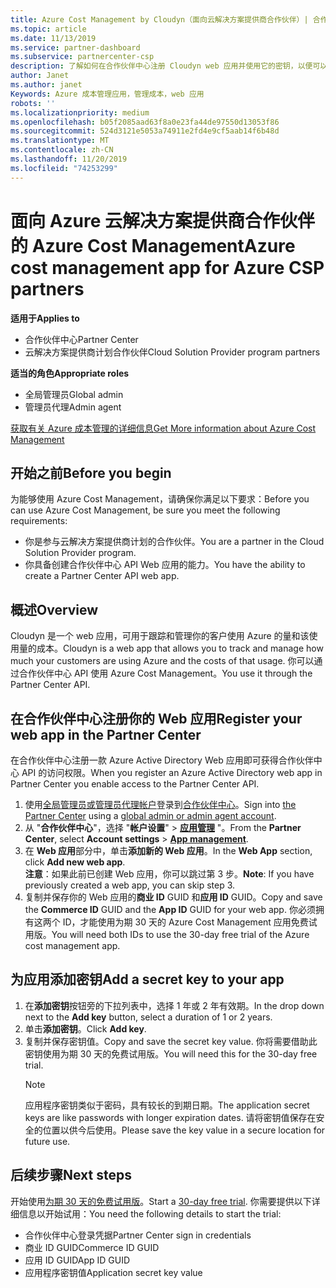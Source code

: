 ```yaml
---
title: Azure Cost Management by Cloudyn（面向云解决方案提供商合作伙伴）| 合作伙伴中心
ms.topic: article
ms.date: 11/13/2019
ms.service: partner-dashboard
ms.subservice: partnercenter-csp
description: 了解如何在合作伙伴中心注册 Cloudyn web 应用并使用它的密钥，以便可以使用该应用来跟踪客户的 Azure 使用情况和成本。
author: Janet
ms.author: janet
Keywords: Azure 成本管理应用，管理成本，web 应用
robots: ''
ms.localizationpriority: medium
ms.openlocfilehash: b05f2085aad63f8a0e23fa44de97550d13053f86
ms.sourcegitcommit: 524d3121e5053a74911e2fd4e9cf5aab14f6b48d
ms.translationtype: MT
ms.contentlocale: zh-CN
ms.lasthandoff: 11/20/2019
ms.locfileid: "74253299"
---
```

# <a name="azure-cost-management-app-for-azure-csp-partners"></a><span data-ttu-id="7fe7e-104">面向 Azure 云解决方案提供商合作伙伴的 Azure Cost Management</span><span class="sxs-lookup"><span data-stu-id="7fe7e-104">Azure cost management app for Azure CSP partners</span></span>  

<span data-ttu-id="7fe7e-105">**适用于**</span><span class="sxs-lookup"><span data-stu-id="7fe7e-105">**Applies to**</span></span>

- <span data-ttu-id="7fe7e-106">合作伙伴中心</span><span class="sxs-lookup"><span data-stu-id="7fe7e-106">Partner Center</span></span>
- <span data-ttu-id="7fe7e-107">云解决方案提供商计划合作伙伴</span><span class="sxs-lookup"><span data-stu-id="7fe7e-107">Cloud Solution Provider program partners</span></span>

<span data-ttu-id="7fe7e-108">**适当的角色**</span><span class="sxs-lookup"><span data-stu-id="7fe7e-108">**Appropriate roles**</span></span>

- <span data-ttu-id="7fe7e-109">全局管理员</span><span class="sxs-lookup"><span data-stu-id="7fe7e-109">Global admin</span></span>
- <span data-ttu-id="7fe7e-110">管理员代理</span><span class="sxs-lookup"><span data-stu-id="7fe7e-110">Admin agent</span></span>

[<span data-ttu-id="7fe7e-111">获取有关 Azure 成本管理的详细信息</span><span class="sxs-lookup"><span data-stu-id="7fe7e-111">Get More information about Azure Cost Management</span></span>](https://go.microsoft.com/fwlink/p/?linkid=857893)

## <a name="before-you-begin"></a><span data-ttu-id="7fe7e-112">开始之前</span><span class="sxs-lookup"><span data-stu-id="7fe7e-112">Before you begin</span></span>
<span data-ttu-id="7fe7e-113">为能够使用 Azure Cost Management，请确保你满足以下要求：</span><span class="sxs-lookup"><span data-stu-id="7fe7e-113">Before you can use Azure Cost Management, be sure you meet the following requirements:</span></span>

- <span data-ttu-id="7fe7e-114">你是参与云解决方案提供商计划的合作伙伴。</span><span class="sxs-lookup"><span data-stu-id="7fe7e-114">You are a partner in the Cloud Solution Provider program.</span></span>
- <span data-ttu-id="7fe7e-115">你具备创建合作伙伴中心 API Web 应用的能力。</span><span class="sxs-lookup"><span data-stu-id="7fe7e-115">You have the ability to create a Partner Center API web app.</span></span>

## <a name="overview"></a><span data-ttu-id="7fe7e-116">概述</span><span class="sxs-lookup"><span data-stu-id="7fe7e-116">Overview</span></span>

<span data-ttu-id="7fe7e-117">Cloudyn 是一个 web 应用，可用于跟踪和管理你的客户使用 Azure 的量和该使用量的成本。</span><span class="sxs-lookup"><span data-stu-id="7fe7e-117">Cloudyn is a web app that allows you to track and manage how much your customers are using Azure and the costs of that usage.</span></span> <span data-ttu-id="7fe7e-118">你可以通过合作伙伴中心 API 使用 Azure Cost Management。</span><span class="sxs-lookup"><span data-stu-id="7fe7e-118">You use it through the Partner Center API.</span></span>

## <a name="register-your-web-app-in-the-partner-center"></a><span data-ttu-id="7fe7e-119">在合作伙伴中心注册你的 Web 应用</span><span class="sxs-lookup"><span data-stu-id="7fe7e-119">Register your web app in the Partner Center</span></span>
<span data-ttu-id="7fe7e-120">在合作伙伴中心注册一款 Azure Active Directory Web 应用即可获得合作伙伴中心 API 的访问权限。</span><span class="sxs-lookup"><span data-stu-id="7fe7e-120">When you register an Azure Active Directory web app in Partner Center you enable access to the Partner Center API.</span></span> 
1.  <span data-ttu-id="7fe7e-121">使用[全局管理员或管理员代理帐户](https://partnercenter.microsoft.com/pcv/dashboard/overview)登录到[合作伙伴中心](create-user-accounts-and-set-permissions.md)。</span><span class="sxs-lookup"><span data-stu-id="7fe7e-121">Sign into [the Partner Center](https://partnercenter.microsoft.com/pcv/dashboard/overview) using a [global admin or admin agent account](create-user-accounts-and-set-permissions.md).</span></span>
2.  <span data-ttu-id="7fe7e-122">从 "**合作伙伴中心**"，选择 "**帐户设置**" &gt; **[应用管理](https://partnercenter.microsoft.com/pcv/apiintegration/appmanagement)** "。</span><span class="sxs-lookup"><span data-stu-id="7fe7e-122">From the **Partner Center**, select **Account settings** &gt; **[App management](https://partnercenter.microsoft.com/pcv/apiintegration/appmanagement)**.</span></span>
3.  <span data-ttu-id="7fe7e-123">在 **Web 应用**部分中，单击**添加新的 Web 应用**。</span><span class="sxs-lookup"><span data-stu-id="7fe7e-123">In the **Web App** section, click **Add new web app**.</span></span>
<br> <span data-ttu-id="7fe7e-124">**注意**：如果此前已创建 Web 应用，你可以跳过第 3 步。</span><span class="sxs-lookup"><span data-stu-id="7fe7e-124">**Note**: If you have previously created a web app, you can skip step 3.</span></span>
4.  <span data-ttu-id="7fe7e-125">复制并保存你的 Web 应用的**商业 ID** GUID 和**应用 ID** GUID。</span><span class="sxs-lookup"><span data-stu-id="7fe7e-125">Copy and save the **Commerce ID** GUID and the **App ID** GUID for your web app.</span></span> <span data-ttu-id="7fe7e-126">你必须拥有这两个 ID，才能使用为期 30 天的 Azure Cost Management 应用免费试用版。</span><span class="sxs-lookup"><span data-stu-id="7fe7e-126">You will need both IDs to use the 30-day free trial of the Azure cost management app.</span></span>

## <a name="add-a-secret-key-to-your-app"></a><span data-ttu-id="7fe7e-127">为应用添加密钥</span><span class="sxs-lookup"><span data-stu-id="7fe7e-127">Add a secret key to your app</span></span>
1. <span data-ttu-id="7fe7e-128">在**添加密钥**按钮旁的下拉列表中，选择 1 年或 2 年有效期。</span><span class="sxs-lookup"><span data-stu-id="7fe7e-128">In the drop down next to the **Add key** button, select a duration of 1 or 2 years.</span></span>
2. <span data-ttu-id="7fe7e-129">单击**添加密钥**。</span><span class="sxs-lookup"><span data-stu-id="7fe7e-129">Click **Add key**.</span></span> 
3. <span data-ttu-id="7fe7e-130">复制并保存密钥值。</span><span class="sxs-lookup"><span data-stu-id="7fe7e-130">Copy and save the secret key value.</span></span> <span data-ttu-id="7fe7e-131">你将需要借助此密钥使用为期 30 天的免费试用版。</span><span class="sxs-lookup"><span data-stu-id="7fe7e-131">You will need this for the 30-day free trial.</span></span><br>
   > [!NOTE]  
   > <span data-ttu-id="7fe7e-132">应用程序密钥类似于密码，具有较长的到期日期。</span><span class="sxs-lookup"><span data-stu-id="7fe7e-132">The application secret keys are like passwords with longer expiration dates.</span></span> <span data-ttu-id="7fe7e-133">请将密钥值保存在安全的位置以供今后使用。</span><span class="sxs-lookup"><span data-stu-id="7fe7e-133">Please save the key value in a secure location for future use.</span></span>

## <a name="next-steps"></a><span data-ttu-id="7fe7e-134">后续步骤</span><span class="sxs-lookup"><span data-stu-id="7fe7e-134">Next steps</span></span>
<span data-ttu-id="7fe7e-135">开始使用[为期 30 天的免费试用版](https://go.microsoft.com/fwlink/?linkid=857895)。</span><span class="sxs-lookup"><span data-stu-id="7fe7e-135">Start a [30-day free trial](https://go.microsoft.com/fwlink/?linkid=857895).</span></span>
<span data-ttu-id="7fe7e-136">你需要提供以下详细信息以开始试用：</span><span class="sxs-lookup"><span data-stu-id="7fe7e-136">You need the following details to start the trial:</span></span>
- <span data-ttu-id="7fe7e-137">合作伙伴中心登录凭据</span><span class="sxs-lookup"><span data-stu-id="7fe7e-137">Partner Center sign in credentials</span></span>
- <span data-ttu-id="7fe7e-138">商业 ID GUID</span><span class="sxs-lookup"><span data-stu-id="7fe7e-138">Commerce ID GUID</span></span>
- <span data-ttu-id="7fe7e-139">应用 ID GUID</span><span class="sxs-lookup"><span data-stu-id="7fe7e-139">App ID GUID</span></span>
- <span data-ttu-id="7fe7e-140">应用程序密钥值</span><span class="sxs-lookup"><span data-stu-id="7fe7e-140">Application secret key value</span></span>
